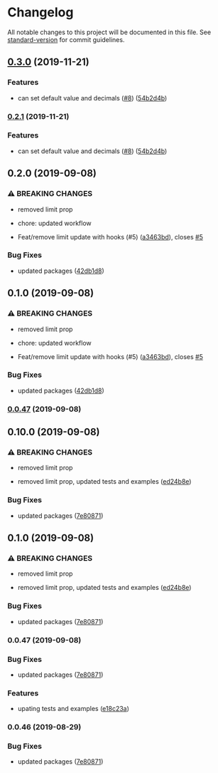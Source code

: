 # Changelog

All notable changes to this project will be documented in this file. See [standard-version](https://github.com/conventional-changelog/standard-version) for commit guidelines.

## [0.3.0](https://github.com/cchanxzy/React-Currency-Input-Field/compare/v0.2.0...v0.3.0) (2019-11-21)


### Features

* can set default value and decimals ([#8](https://github.com/cchanxzy/React-Currency-Input-Field/issues/8)) ([54b2d4b](https://github.com/cchanxzy/React-Currency-Input-Field/commit/54b2d4b))

### [0.2.1](https://github.com/cchanxzy/React-Currency-Input-Field/compare/v0.2.0...v0.2.1) (2019-11-21)


### Features

* can set default value and decimals ([#8](https://github.com/cchanxzy/React-Currency-Input-Field/issues/8)) ([54b2d4b](https://github.com/cchanxzy/React-Currency-Input-Field/commit/54b2d4b))

## 0.2.0 (2019-09-08)


### ⚠ BREAKING CHANGES

* removed limit prop

* chore: updated workflow

* Feat/remove limit update with hooks (#5) ([a3463bd](https://github.com/cchanxzy/React-Currency-Input-Field/commit/a3463bd)), closes [#5](https://github.com/cchanxzy/React-Currency-Input-Field/issues/5)


### Bug Fixes

* updated packages ([42db1d8](https://github.com/cchanxzy/React-Currency-Input-Field/commit/42db1d8))

## 0.1.0 (2019-09-08)


### ⚠ BREAKING CHANGES

* removed limit prop

* chore: updated workflow

* Feat/remove limit update with hooks (#5) ([a3463bd](https://github.com/cchanxzy/React-Currency-Input-Field/commit/a3463bd)), closes [#5](https://github.com/cchanxzy/React-Currency-Input-Field/issues/5)


### Bug Fixes

* updated packages ([42db1d8](https://github.com/cchanxzy/React-Currency-Input-Field/commit/42db1d8))

### [0.0.47](https://github.com/cchanxzy/React-Currency-Input-Field/compare/v0.10.0...v0.0.47) (2019-09-08)

## 0.10.0 (2019-09-08)


### ⚠ BREAKING CHANGES

* removed limit prop

* removed limit prop, updated tests and examples ([ed24b8e](https://github.com/cchanxzy/React-Currency-Input-Field/commit/ed24b8e))


### Bug Fixes

* updated packages ([7e80871](https://github.com/cchanxzy/React-Currency-Input-Field/commit/7e80871))

## 0.1.0 (2019-09-08)


### ⚠ BREAKING CHANGES

* removed limit prop

* removed limit prop, updated tests and examples ([ed24b8e](https://github.com/cchanxzy/React-Currency-Input-Field/commit/ed24b8e))


### Bug Fixes

* updated packages ([7e80871](https://github.com/cchanxzy/React-Currency-Input-Field/commit/7e80871))

### 0.0.47 (2019-09-08)


### Bug Fixes

* updated packages ([7e80871](https://github.com/cchanxzy/React-Currency-Input-Field/commit/7e80871))


### Features

* upating tests and examples ([e18c23a](https://github.com/cchanxzy/React-Currency-Input-Field/commit/e18c23a))

### 0.0.46 (2019-08-29)


### Bug Fixes

* updated packages ([7e80871](https://github.com/cchanxzy/React-Currency-Input-Field/commit/7e80871))
